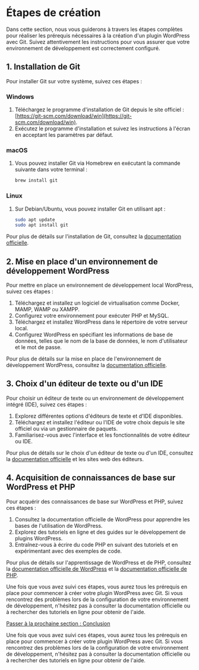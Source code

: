 # Étapes de création

Dans cette section, nous vous guiderons à travers les étapes complètes pour réaliser les prérequis nécessaires à la création d'un plugin WordPress avec Git. Suivez attentivement les instructions pour vous assurer que votre environnement de développement est correctement configuré.

## 1. Installation de Git

Pour installer Git sur votre système, suivez ces étapes :

### Windows

1. Téléchargez le programme d'installation de Git depuis le site officiel : [https://git-scm.com/download/win](https://git-scm.com/download/win).
2. Exécutez le programme d'installation et suivez les instructions à l'écran en acceptant les paramètres par défaut.

### macOS

1. Vous pouvez installer Git via Homebrew en exécutant la commande suivante dans votre terminal :
   ```bash
   brew install git
   ```

### Linux

1. Sur Debian/Ubuntu, vous pouvez installer Git en utilisant apt :
   ```bash
   sudo apt update
   sudo apt install git
   ```

Pour plus de détails sur l'installation de Git, consultez la [documentation officielle](https://git-scm.com/book/en/v2/Getting-Started-Installing-Git).

## 2. Mise en place d'un environnement de développement WordPress

Pour mettre en place un environnement de développement local WordPress, suivez ces étapes :

1. Téléchargez et installez un logiciel de virtualisation comme Docker, MAMP, WAMP ou XAMPP.
2. Configurez votre environnement pour exécuter PHP et MySQL.
3. Téléchargez et installez WordPress dans le répertoire de votre serveur local.
4. Configurez WordPress en spécifiant les informations de base de données, telles que le nom de la base de données, le nom d'utilisateur et le mot de passe.

Pour plus de détails sur la mise en place de l'environnement de développement WordPress, consultez la [documentation officielle](https://wordpress.org/support/article/how-to-install-wordpress/).

## 3. Choix d'un éditeur de texte ou d'un IDE

Pour choisir un éditeur de texte ou un environnement de développement intégré (IDE), suivez ces étapes :

1. Explorez différentes options d'éditeurs de texte et d'IDE disponibles.
2. Téléchargez et installez l'éditeur ou l'IDE de votre choix depuis le site officiel ou via un gestionnaire de paquets.
3. Familiarisez-vous avec l'interface et les fonctionnalités de votre éditeur ou IDE.

Pour plus de détails sur le choix d'un éditeur de texte ou d'un IDE, consultez la [documentation officielle](https://en.wikipedia.org/wiki/Comparison_of_text_editors) et les sites web des éditeurs.

## 4. Acquisition de connaissances de base sur WordPress et PHP

Pour acquérir des connaissances de base sur WordPress et PHP, suivez ces étapes :

1. Consultez la documentation officielle de WordPress pour apprendre les bases de l'utilisation de WordPress.
2. Explorez des tutoriels en ligne et des guides sur le développement de plugins WordPress.
3. Entraînez-vous à écrire du code PHP en suivant des tutoriels et en expérimentant avec des exemples de code.

Pour plus de détails sur l'apprentissage de WordPress et de PHP, consultez la [documentation officielle de WordPress](https://wordpress.org/support/article/wordpress-lessons/) et la [documentation officielle de PHP](https://www.php.net/manual/en/index.php).

Une fois que vous avez suivi ces étapes, vous aurez tous les prérequis en place pour commencer à créer votre plugin WordPress avec Git. Si vous rencontrez des problèmes lors de la configuration de votre environnement de développement, n'hésitez pas à consulter la documentation officielle ou à rechercher des tutoriels en ligne pour obtenir de l'aide.

[Passer à la prochaine section : Conclusion](conclusion.md)

Une fois que vous avez suivi ces étapes, vous aurez tous les prérequis en place pour commencer à créer votre plugin WordPress avec Git. Si vous rencontrez des problèmes lors de la configuration de votre environnement de développement, n'hésitez pas à consulter la documentation officielle ou à rechercher des tutoriels en ligne pour obtenir de l'aide.